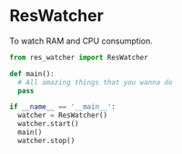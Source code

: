 # ResWatcher
To watch RAM and CPU consumption.

```python
from res_watcher import ResWatcher

def main():
  # All amazing things that you wanna do
  pass

if __name__ == '__main__':
  watcher = ResWatcher()
  watcher.start()
  main()
  watcher.stop()

```
